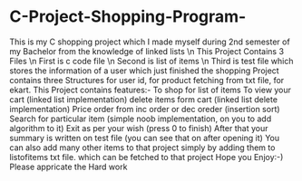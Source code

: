 # C-Project-Shopping-Program-
This is my C shopping project which I made myself during 2nd semester of my Bachelor from the knowledge of linked lists \n
This Project Contains 3 Files \n
First is c code file \n
Second is list of items \n
Third is test file which stores the information of a user which just finished the shopping
Project contains three Structures for user id, for product fetching from txt file, for ekart.
This Project contains features:-
To shop for list of items
To view your cart (linked list implementation)
delete items form cart (linked list delete implementation)
Price order from inc order or dec oreder (insertion sort)
Search for particular item (simple noob implementation, on you to add algorithm to it)
Exit as per your wish (press 0 to finish)
After that your summary is written on test file (you can see that on after opening it)
You can also add many other items to that project simply by adding them to listofitems txt file. 
which can be fetched to that project 
Hope you Enjoy:-)
Please appricate the Hard work
